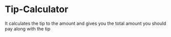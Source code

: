 # Tip-Calculator
It calculates the tip to the amount and gives you the total amount you should pay along with the tip
